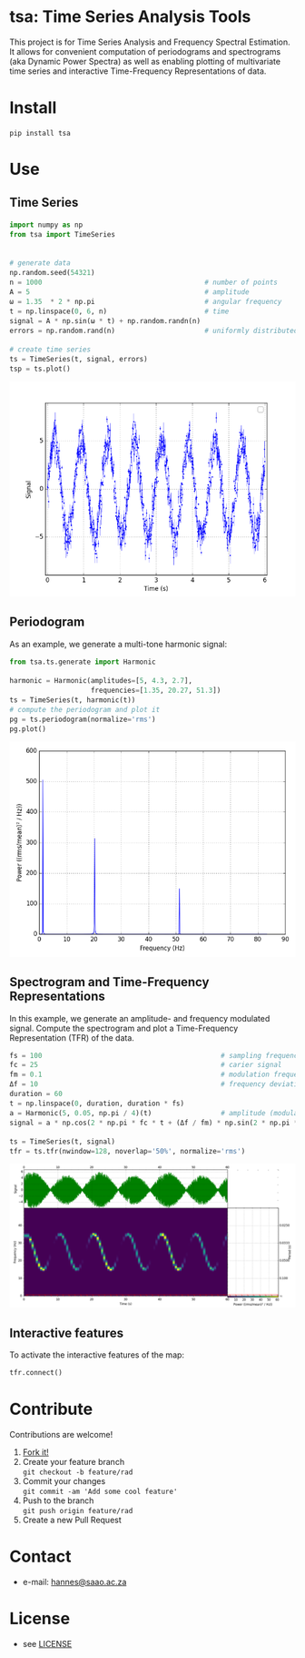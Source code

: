 # tsa: Time Series Analysis Tools

<!-- 
TODO
[![Build Status](https://travis-ci.com/astromancer/tsa.svg?branch=master)](https://travis-ci.com/astromancer/tsa)
[![Documentation Status](https://readthedocs.org/projects/tsa/badge/?version=latest)](https://tsa.readthedocs.io/en/latest/?badge=latest)
[![PyPI](https://img.shields.io/pypi/v/tsa.svg)](https://pypi.org/project/tsa)
[![GitHub](https://img.shields.io/github/license/astromancer/tsa.svg?color=blue)](https://tsa.readthedocs.io/en/latest/license.html)
 -->

This project is for Time Series Analysis and Frequency Spectral Estimation. It
allows for convenient computation of periodograms and spectrograms (aka Dynamic
Power Spectra) as well as enabling plotting of multivariate time series and
interactive Time-Frequency Representations of data.


# Install

```shell
pip install tsa
```

# Use

## Time Series
```python
import numpy as np
from tsa import TimeSeries


# generate data
np.random.seed(54321)
n = 1000                                        # number of points
A = 5                                           # amplitude
ω = 1.35  * 2 * np.pi                           # angular frequency
t = np.linspace(0, 6, n)                        # time
signal = A * np.sin(ω * t) + np.random.randn(n)
errors = np.random.rand(n)                      # uniformly distributed uncertainties

# create time series
ts = TimeSeries(t, signal, errors)
tsp = ts.plot()
```


![Time Series Plot](https://github.com/astromancer/tsa/blob/master/tests/images/test_readme_example_0.png "Basic Time Series Plot")

## Periodogram
As an example, we generate a multi-tone harmonic signal:

```python
from tsa.ts.generate import Harmonic

harmonic = Harmonic(amplitudes=[5, 4.3, 2.7],
                    frequencies=[1.35, 20.27, 51.3])
ts = TimeSeries(t, harmonic(t))
# compute the periodogram and plot it
pg = ts.periodogram(normalize='rms')
pg.plot()
```
![Periodogram Plot](tests/images/test_readme_example_1.png "Basic Periodogram Plot")


## Spectrogram and Time-Frequency Representations
In this example, we generate an amplitude- and frequency modulated signal.
Compute the spectrogram and plot a Time-Frequency Representation (TFR) of the
data.

```python
fs = 100                                            # sampling frequency
fc = 25                                             # carier signal
fm = 0.1                                            # modulation frequency
Δf = 10                                             # frequency deviation
duration = 60
t = np.linspace(0, duration, duration * fs)
a = Harmonic(5, 0.05, np.pi / 4)(t)                 # amplitude (modulated)
signal = a * np.cos(2 * np.pi * fc * t + (Δf / fm) * np.sin(2 * np.pi * fm * t))

ts = TimeSeries(t, signal)
tfr = ts.tfr(nwindow=128, noverlap='50%', normalize='rms')
```  

![Time Frequency Map](tests/images/test_readme_example_2.png "Time Frequency Map")

## Interactive features
To activate the interactive features of the map:
```python
tfr.connect()  
```

<!-- For more examples see [Documentation]() -->

<!-- # Documentation -->

<!-- # Test

The [`test suite`](./tests/test_splice.py) contains further examples of how
`DocSplice` can be used.  Testing is done with `pytest`:

```shell
pytest tsa
``` -->

# Contribute
Contributions are welcome!

1. [Fork it!](https://github.com/astromancer/tsa/fork>)
2. Create your feature branch\
    ``git checkout -b feature/rad``
3. Commit your changes\
    ``git commit -am 'Add some cool feature'``
4. Push to the branch\
    ``git push origin feature/rad``
5. Create a new Pull Request

# Contact

* e-mail: hannes@saao.ac.za

<!-- ### Third party libraries
 * see [LIBRARIES](https://github.com/username/sw-name/blob/master/LIBRARIES.md) files -->

# License

* see [LICENSE](LICENSE)

<!-- 
# Version
This project uses a [semantic versioning](https://semver.org/) scheme. The 
latest version is
* 0.0.1
 -->
